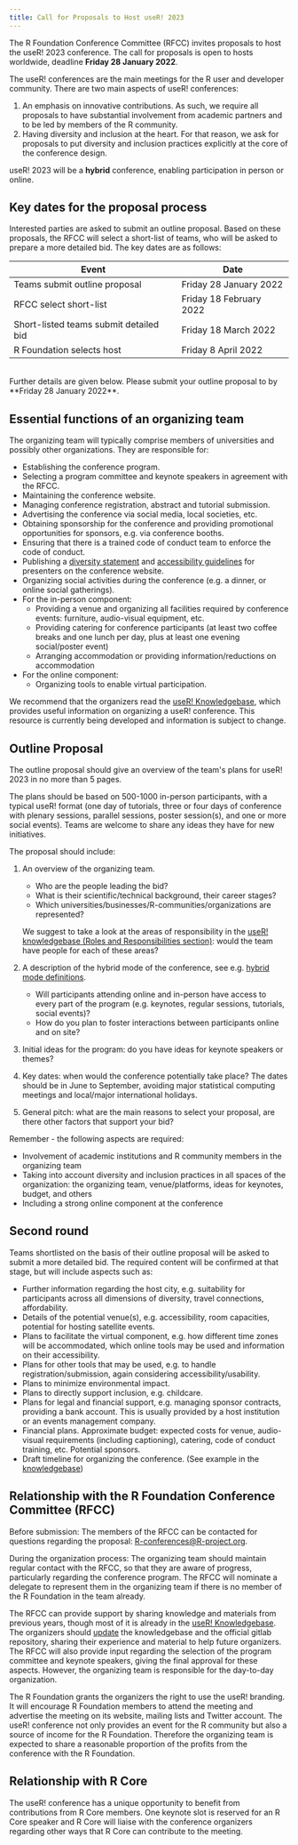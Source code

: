 ```yaml
---
title: Call for Proposals to Host useR! 2023
--- 
```


The R Foundation Conference Committee (RFCC) invites proposals to host the useR! 2023 conference. The call for proposals is open to hosts worldwide, deadline **Friday 28 January 2022**.

The useR! conferences are the main meetings for the R user and developer community. There are two main aspects of useR! conferences: 

1. An emphasis on innovative contributions. As such, we require all proposals to have substantial involvement from academic partners and to be led by members of the R community.
2. Having diversity and inclusion at the heart. For that reason, we ask for proposals to put diversity and inclusion practices explicitly at the core of the conference design. 

useR! 2023 will be a **hybrid** conference, enabling participation in person or online.

## Key dates for the proposal process

Interested parties are asked to submit an outline proposal. Based on these proposals, the RFCC will select a short-list of teams, who will be asked to prepare a more detailed bid. The key dates are as follows: 

| Event | Date |
| ----- | ---- |
| Teams submit outline proposal | Friday 28 January 2022 |
| RFCC select short-list | Friday 18 February 2022 |
| Short-listed teams submit detailed bid&nbsp;  | Friday 18 March 2022 |
| R Foundation selects host | Friday 8 April 2022 | 
<br>
Further details are given below. Please submit your outline proposal to <R-conferences@r-project.org> by **Friday 28 January 2022**.

## Essential functions of an organizing team

The organizing team will typically comprise members of universities and possibly other organizations. They are responsible for:

* Establishing the conference program.
* Selecting a program committee and keynote speakers in agreement with the RFCC.
* Maintaining the conference website.
* Managing conference registration, abstract and tutorial submission.
* Advertising the conference via social media, local societies, etc.
* Obtaining sponsorship for the conference and providing promotional opportunities for sponsors, e.g. via conference booths.
* Ensuring that there is a trained code of conduct team to enforce the code of conduct.
* Publishing a [diversity statement](https://rconf.gitlab.io/userknowledgebase/diversity-equity-and-inclusion.html#diversity-statement) and [accessibility guidelines](https://user2021.r-project.org/participation/accessibility/) for presenters on the conference website.
* Organizing social activities during the conference (e.g. a dinner, or online social gatherings).
* For the in-person component:
  * Providing a venue and organizing all facilities required by conference events: furniture, audio-visual equipment, etc.
  * Providing catering for conference participants (at least two coffee breaks and one lunch per day, plus at least one evening social/poster event)
  * Arranging accommodation or providing information/reductions on accommodation
* For the online component:
  * Organizing tools to enable virtual participation.

We recommend that the organizers read the [useR! Knowledgebase](https://rconf.gitlab.io/userknowledgebase/), which provides useful information on organizing a useR! conference. This resource is currently being developed and information is subject to change.

## Outline Proposal

The outline proposal should give an overview of the team's plans for useR! 2023 in no more than 5 pages.

The plans should be based on 500-1000 in-person participants, with a typical useR! format (one day of tutorials, three or four days of conference with plenary sessions, parallel sessions, poster session(s), and one or more social events). Teams are welcome to share any ideas they have for new initiatives.

The proposal should include:
    
1. An overview of the organizing team. 
    * Who are the people leading the bid?
    * What is their scientific/technical background, their career stages?
    * Which universities/businesses/R-communities/organizations are represented? 
    
    We suggest to take a look at the areas of responsibility in the [useR! knowledgebase (Roles and Responsibilities section)](https://rconf.gitlab.io/userknowledgebase/conference-overview.html#roles-and-responsibilities): would the team have people for each of these areas?
    
2. A description of the hybrid mode of the conference, see e.g. [hybrid mode definitions](https://gitlab.com/rconf/userknowledgebase/-/issues/62).
   * Will participants attending online and in-person have access to every part of the program (e.g. keynotes, regular sessions, tutorials, social events)?
   * How do you plan to foster interactions between participants online and on site?
 
3. Initial ideas for the program: do you have ideas for keynote speakers or themes? 

4. Key dates: when would the conference potentially take place? The dates should be in June to September, avoiding major statistical computing meetings and local/major international holidays.

5. General pitch: what are the main reasons to select your proposal, are there other factors that support your bid?


Remember - the following aspects are required: 

  * Involvement of academic institutions and R community members in the organizing team
  * Taking into account diversity and inclusion practices in all spaces of the organization: the organizing team, venue/platforms, ideas for keynotes, budget, and others
  * Including a strong online component at the conference

## Second round

Teams shortlisted on the basis of their outline proposal will be asked to submit a more detailed bid. The required content will be confirmed at that stage, but will include aspects such as:

* Further information regarding the host city, e.g. suitability for participants across all dimensions of diversity, travel connections, affordability. 
* Details of the potential venue(s), e.g. accessibility, room capacities, potential for hosting satellite events.
* Plans to facilitate the virtual component, e.g. how different time zones will be accommodated, which online tools may be used and information on their accessibility.
* Plans for other tools that may be used, e.g. to handle registration/submission, again considering accessibility/usability.
* Plans to minimize environmental impact.
* Plans to directly support inclusion, e.g. childcare.
* Plans for legal and financial support, e.g. managing sponsor contracts, providing a bank account. This is usually provided by a host institution or an events management company.
* Financial plans. Approximate budget: expected costs for venue, audio-visual requirements (including  captioning), catering, code of conduct training, etc. Potential sponsors.
* Draft timeline for organizing the conference. (See example in the [knowledgebase](https://rconf.gitlab.io/userknowledgebase/conference-overview.html#key-dates-for-planning))

## Relationship with the R Foundation Conference Committee (RFCC)

Before submission: The members of the RFCC can be contacted for questions regarding the proposal: <R-conferences@R-project.org>.

During the organization process: The organizing team should maintain regular contact with the RFCC, so that they are aware of progress, particularly regarding the conference program. The RFCC will nominate a delegate to represent them in the organizing team if there is no member of the R Foundation in the team already. 

The RFCC can provide support by sharing knowledge and materials from previous years, though most of it is already in the [useR! Knowledgebase](https://rconf.gitlab.io/userknowledgebase/). The organizers should [update](https://rconf.gitlab.io/userknowledgebase/contributions.html#how-to-contribute-to-this-knowledgebase) the knowledgebase and the official gitlab repository, sharing their experience and material to help future organizers. The RFCC will also provide input regarding the selection of the program committee and keynote speakers, giving the final approval for these aspects. However, the organizing team is responsible for the day-to-day organization.

The R Foundation grants the organizers the right to use the useR! branding. It will encourage R Foundation members to attend the meeting and advertise the meeting on its website, mailing lists and Twitter account. The useR! conference not only provides an event for the R community but also a source of income for the R Foundation. Therefore the organizing team is expected to share a reasonable proportion of the profits from the conference with the R Foundation.

## Relationship with R Core

The useR! conference has a unique opportunity to benefit from contributions from R Core members. One keynote slot is reserved for an R Core speaker and R Core will liaise with the conference organizers regarding other ways that R Core can contribute to the meeting.

